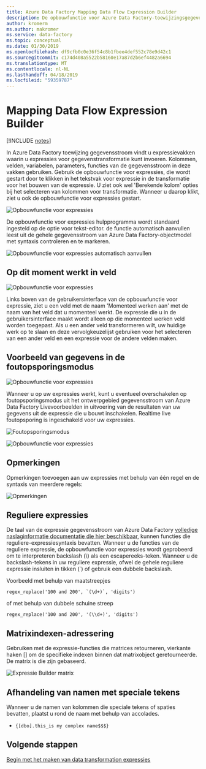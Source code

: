 ```yaml
---
title: Azure Data Factory Mapping Data Flow Expression Builder
description: De opbouwfunctie voor Azure Data Factory-toewijzingsgegevens stromen
author: kromerm
ms.author: makromer
ms.service: data-factory
ms.topic: conceptual
ms.date: 01/30/2019
ms.openlocfilehash: df9cfb0c0e36f54c8b1fbee4def552c78e9d42c1
ms.sourcegitcommit: c174d408a5522b58160e17a87d2b6ef4482a6694
ms.translationtype: MT
ms.contentlocale: nl-NL
ms.lasthandoff: 04/18/2019
ms.locfileid: "59359787"
---
```

# <a name="mapping-data-flow-expression-builder"></a>Mapping Data Flow Expression Builder

[!INCLUDE [notes](../../includes/data-factory-data-flow-preview.md)]

In Azure Data Factory toewijzing gegevensstroom vindt u expressievakken waarin u expressies voor gegevenstransformatie kunt invoeren. Kolommen, velden, variabelen, parameters, functies van de gegevensstroom in deze vakken gebruiken. Gebruik de opbouwfunctie voor expressies, die wordt gestart door te klikken in het tekstvak voor expressie in de transformatie voor het bouwen van de expressie. U ziet ook wel 'Berekende kolom' opties bij het selecteren van kolommen voor transformatie. Wanneer u daarop klikt, ziet u ook de opbouwfunctie voor expressies gestart.

![Opbouwfunctie voor expressies](media/data-flow/expression.png "opbouwfunctie voor expressies")

De opbouwfunctie voor expressies hulpprogramma wordt standaard ingesteld op de optie voor tekst-editor. de functie automatisch aanvullen leest uit de gehele gegevensstroom van Azure Data Factory-objectmodel met syntaxis controleren en te markeren.

![Opbouwfunctie voor expressies automatisch aanvullen](media/data-flow/expb1.png "opbouwfunctie voor expressies automatisch aanvullen")

## <a name="currently-working-on-field"></a>Op dit moment werkt in veld

![Opbouwfunctie voor expressies](media/data-flow/exp3.png "momenteel bezig")

Links boven van de gebruikersinterface van de opbouwfunctie voor expressie, ziet u een veld met de naam 'Momenteel werken aan' met de naam van het veld dat u momenteel werkt. De expressie die u in de gebruikersinterface maakt wordt alleen op die momenteel werken veld worden toegepast. Als u een ander veld transformeren wilt, uw huidige werk op te slaan en deze vervolgkeuzelijst gebruiken voor het selecteren van een ander veld en een expressie voor de andere velden maken.

## <a name="data-preview-in-debug-mode"></a>Voorbeeld van gegevens in de foutopsporingsmodus

![Opbouwfunctie voor expressies](media/data-flow/exp4b.png "Gegevensvoorbeeld-expressie")

Wanneer u op uw expressies werkt, kunt u eventueel overschakelen op foutopsporingsmodus uit het ontwerpgebied gegevensstroom van Azure Data Factory Livevoorbeelden in uitvoering van de resultaten van uw gegevens uit de expressie die u bouwt inschakelen. Realtime live foutopsporing is ingeschakeld voor uw expressies.

![Foutopsporingsmodus](media/data-flow/debugbutton.png "knop foutopsporing")


![Opbouwfunctie voor expressies](media/data-flow/exp5.png "Gegevensvoorbeeld-expressie")

## <a name="comments"></a>Opmerkingen

Opmerkingen toevoegen aan uw expressies met behulp van één regel en de syntaxis van meerdere regels:

![Opmerkingen](media/data-flow/comments.png "opmerkingen")

## <a name="regular-expressions"></a>Reguliere expressies

De taal van de expressie gegevensstroom van Azure Data Factory [volledige naslaginformatie documentatie die hier beschikbaar](https://aka.ms/dataflowexpressions), kunnen functies die reguliere-expressiesyntaxis bevatten. Wanneer u de functies van de reguliere expressie, de opbouwfunctie voor expressies wordt geprobeerd om te interpreteren backslash (\\) als een escapereeks-teken. Wanneer u de backslash-tekens in uw reguliere expressie, ofwel de gehele reguliere expressie insluiten in tikken (\`) of gebruik een dubbele backslash.

Voorbeeld met behulp van maatstreepjes

```
regex_replace('100 and 200', `(\d+)`, 'digits')
```

of met behulp van dubbele schuine streep

```
regex_replace('100 and 200', '(\\d+)', 'digits')
```

## <a name="addressing-array-indexes"></a>Matrixindexen-adressering

Gebruiken met de expressie-functies die matrices retourneren, vierkante haken [] om de specifieke indexen binnen dat matrixobject geretourneerde. De matrix is die zijn gebaseerd.

![Expressie Builder matrix](media/data-flow/expb2.png "Gegevensvoorbeeld-expressie")

## <a name="handling-names-with-special-characters"></a>Afhandeling van namen met speciale tekens

Wanneer u de namen van kolommen die speciale tekens of spaties bevatten, plaatst u rond de naam met behulp van accolades.
* ```{[dbo].this_is my complex name$$$}```

## <a name="next-steps"></a>Volgende stappen

[Begin met het maken van data transformation expressies](data-flow-expression-functions.md)
